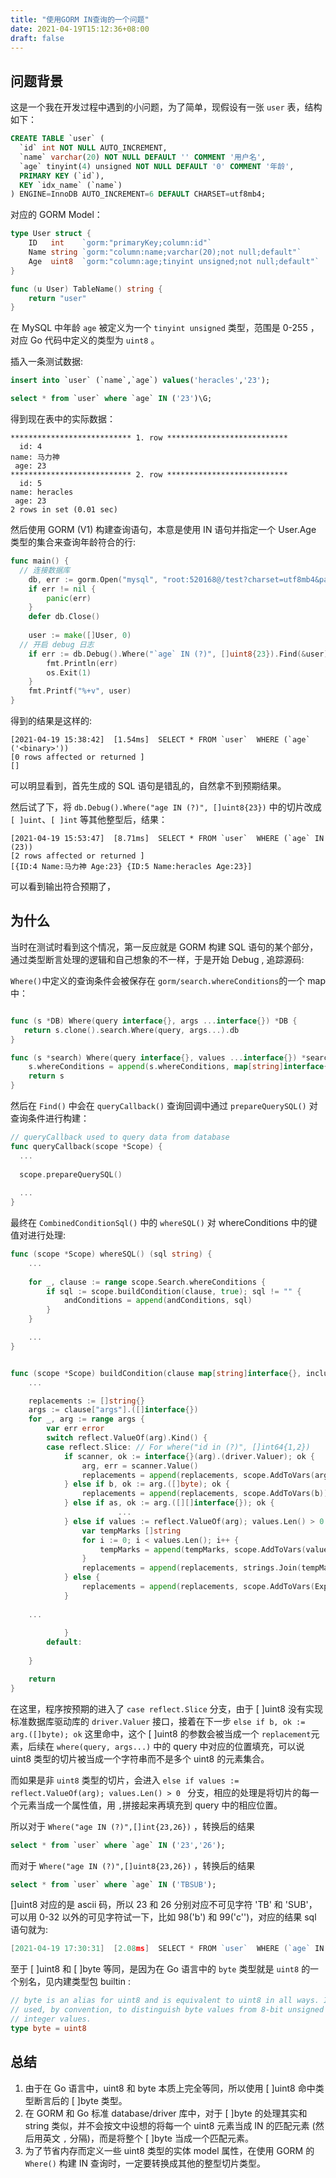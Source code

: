 ```yaml
---
title: "使用GORM IN查询的一个问题"
date: 2021-04-19T15:12:36+08:00
draft: false
---
```


## 问题背景

这是一个我在开发过程中遇到的小问题，为了简单，现假设有一张 `user` 表，结构如下：

```sql
CREATE TABLE `user` (
  `id` int NOT NULL AUTO_INCREMENT,
  `name` varchar(20) NOT NULL DEFAULT '' COMMENT '用户名',
  `age` tinyint(4) unsigned NOT NULL DEFAULT '0' COMMENT '年龄',
  PRIMARY KEY (`id`),
  KEY `idx_name` (`name`)
) ENGINE=InnoDB AUTO_INCREMENT=6 DEFAULT CHARSET=utf8mb4;
```

对应的 GORM Model：

```go
type User struct {
	ID   int    `gorm:"primaryKey;column:id"`
	Name string `gorm:"column:name;varchar(20);not null;default"`
	Age  uint8  `gorm:"column:age;tinyint unsigned;not null;default"`
}

func (u User) TableName() string {
	return "user"
}
```

在 MySQL 中年龄 `age` 被定义为一个 `tinyint unsigned` 类型，范围是 0-255 ，对应 Go 代码中定义的类型为 `uint8` 。

插入一条测试数据:

```sql
insert into `user` (`name`,`age`) values('heracles','23');

select * from `user` where `age` IN ('23')\G;

```

得到现在表中的实际数据：

```shell
*************************** 1. row ***************************
  id: 4
name: 马力神
 age: 23
*************************** 2. row ***************************
  id: 5
name: heracles
 age: 23
2 rows in set (0.01 sec)
```

然后使用 GORM (V1) 构建查询语句，本意是使用 IN 语句并指定一个 User.Age 类型的集合来查询年龄符合的行:

```go
func main() {
  // 连接数据库
	db, err := gorm.Open("mysql", "root:520168@/test?charset=utf8mb4&parseTime=True&loc=Local")
	if err != nil {
		panic(err)
	}
	defer db.Close()
  
	user := make([]User, 0)
  // 开启 debug 日志
	if err := db.Debug().Where("`age` IN (?)", []uint8{23}).Find(&user).Error; err != nil {
		fmt.Println(err)
		os.Exit(1)
	}
	fmt.Printf("%+v", user)
}
```

得到的结果是这样的:

```shell
[2021-04-19 15:38:42]  [1.54ms]  SELECT * FROM `user`  WHERE (`age`   ('<binary>'))  
[0 rows affected or returned ] 
[]
```

可以明显看到，首先生成的 SQL 语句是错乱的，自然拿不到预期结果。

然后试了下，将  `db.Debug().Where("age IN (?)", []uint8{23})` 中的切片改成 `[ ]uint`、`[ ]int` 等其他整型后，结果：

```shell
[2021-04-19 15:53:47]  [8.71ms]  SELECT * FROM `user`  WHERE (`age` IN (23))  
[2 rows affected or returned ] 
[{ID:4 Name:马力神 Age:23} {ID:5 Name:heracles Age:23}]
```

可以看到输出符合预期了，

## 为什么

当时在测试时看到这个情况，第一反应就是 GORM 构建 SQL 语句的某个部分，通过类型断言处理的逻辑和自己想象的不一样，于是开始 Debug , 追踪源码:

`Where()`中定义的查询条件会被保存在 `gorm/search.whereConditions`的一个 map 中：

```go

func (s *DB) Where(query interface{}, args ...interface{}) *DB {
   return s.clone().search.Where(query, args...).db
}

func (s *search) Where(query interface{}, values ...interface{}) *search {
	s.whereConditions = append(s.whereConditions, map[string]interface{}{"query": query, "args": values})
	return s
}

```

然后在 `Find()` 中会在 `queryCallback()` 查询回调中通过 `prepareQuerySQL()` 对查询条件进行构建：

```go
// queryCallback used to query data from database
func queryCallback(scope *Scope) {
  ...
  
  scope.prepareQuerySQL()
  
  ...
}
```

最终在 `CombinedConditionSql()` 中的 `whereSQL()` 对 whereConditions 中的键值对进行处理:

```go
func (scope *Scope) whereSQL() (sql string) {
	...
  
	for _, clause := range scope.Search.whereConditions {
		if sql := scope.buildCondition(clause, true); sql != "" {
			andConditions = append(andConditions, sql)
		}
	}

	...
}


func (scope *Scope) buildCondition(clause map[string]interface{}, include bool) (str string) {
	...

	replacements := []string{}
	args := clause["args"].([]interface{})
	for _, arg := range args {
		var err error
		switch reflect.ValueOf(arg).Kind() {
		case reflect.Slice: // For where("id in (?)", []int64{1,2})
			if scanner, ok := interface{}(arg).(driver.Valuer); ok {
				arg, err = scanner.Value()
				replacements = append(replacements, scope.AddToVars(arg))
			} else if b, ok := arg.([]byte); ok {
				replacements = append(replacements, scope.AddToVars(b))
			} else if as, ok := arg.([][]interface{}); ok {
						...
			} else if values := reflect.ValueOf(arg); values.Len() > 0 {
				var tempMarks []string
				for i := 0; i < values.Len(); i++ {
					tempMarks = append(tempMarks, scope.AddToVars(values.Index(i).Interface()))
				}
				replacements = append(replacements, strings.Join(tempMarks, ","))
			} else {
				replacements = append(replacements, scope.AddToVars(Expr("NULL")))
			}
        
	...
        
			}
		default:
			
	}

	return
}
```

在这里，程序按预期的进入了 `case reflect.Slice` 分支，由于 [ ]uint8 没有实现标准数据库驱动库的 `driver.Valuer` 接口，接着在下一步 `else if b, ok := arg.([]byte); ok` 这里命中，这个 [ ]uint8 的参数会被当成一个 `replacement`元素，后续在 `where(query, args...)` 中的 query 中对应的位置填充，可以说 uint8 类型的切片被当成一个字符串而不是多个 uint8 的元素集合。

而如果是非 `uint8` 类型的切片，会进入 `else if values := reflect.ValueOf(arg); values.Len() > 0 ` 分支，相应的处理是将切片的每一个元素当成一个属性值，用 `,`拼接起来再填充到 query 中的相应位置。

所以对于 `Where("age IN (?)",[]int{23,26})` ，转换后的结果

```sql
select * from `user` where `age` IN ('23','26');
```

而对于 `Where("age IN (?)",[]uint8{23,26})` ，转换后的结果

```sql
select * from `user` where `age` IN ('TBSUB');
```

[]uint8 对应的是 ascii 码，所以 23 和 26 分别对应不可见字符 'TB' 和 'SUB'，可以用 0-32 以外的可见字符试一下，比如 98('b') 和 99('c'')，对应的结果 sql 语句就为:

```go
[2021-04-19 17:30:31]  [2.08ms]  SELECT * FROM `user`  WHERE (`age` IN ('bc')) 
```
至于 [ ]uint8 和 [ ]byte 等同，是因为在 Go 语言中的 `byte` 类型就是 `uint8` 的一个别名，见内建类型包 builtin :
```go
// byte is an alias for uint8 and is equivalent to uint8 in all ways. It is
// used, by convention, to distinguish byte values from 8-bit unsigned
// integer values.
type byte = uint8
```

## 总结

1. 由于在 Go 语言中，uint8 和 byte 本质上完全等同，所以使用 [ ]uint8 命中类型断言后的 [ ]byte 类型。 
2. 在 GORM 和 Go 标准 database/driver 库中，对于 [ ]byte 的处理其实和 string 类似，并不会按文中设想的将每一个 uint8 元素当成 IN 的匹配元素 (然后用英文 `,` 分隔)，而是将整个 [ ]byte 当成一个匹配元素。 
3. 为了节省内存而定义一些 uint8 类型的实体 model 属性，在使用 GORM 的 `Where()` 构建 IN 查询时，一定要转换成其他的整型切片类型。
